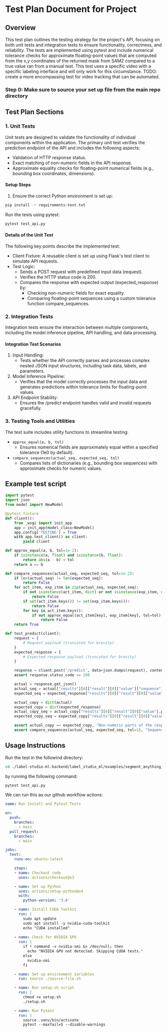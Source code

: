 # Test Plan Document for Project
## Overview

This test plan outlines the testing strategy for the project's API, focusing on both unit tests and integration tests to ensure functionality, correctness, and reliability. The tests are implemented using pytest and include numerical tolerance checks for approximate floating-point values that are computed from the x,y coordinates of the returned mask from SAM2 compared to a true value ran from a manual test. This test uses a specific video with a specific labeling interface and will only work for this circumstance. TODO: create a more encompassing test for video tracking that can be automated. 

### Step 0: Make sure to source your set up file from the main repo directory

## Test Plan Sections
### 1. Unit Tests

Unit tests are designed to validate the functionality of individual components within the application. The primary unit test verifies the prediction endpoint of the API and includes the following aspects:

- Validation of HTTP response status.
- Exact matching of non-numeric fields in the API response.
- Approximate equality checks for floating-point numerical fields (e.g., bounding box coordinates, dimensions).

#### Setup Steps

1. Ensure the correct Python environment is set up:

```bash 
pip install -r requirements-test.txt
```

Run the tests using pytest:
```bash
pytest test_api.py
```

#### Details of the Unit Test

The following key points describe the implemented test:

- Client Fixture: A reusable client is set up using Flask's test client to simulate API requests.
- Test Logic:
    - Sends a POST request with predefined input data (request).
    - Verifies the HTTP status code is 200.
    - Compares the response with expected output (expected_response) by:
        - Checking non-numeric fields for exact equality.
        - Comparing floating-point sequences using a custom tolerance function compare_sequences.

### 2. Integration Tests

Integration tests ensure the interaction between multiple components, including the model inference pipeline, API handling, and data processing.
#### Integration Test Scenarios

1) Input Handling:
   - Tests whether the API correctly parses and processes complex nested JSON input structures, including task data, labels, and parameters.
2) Model Inference Pipeline:
   - Verifies that the model correctly processes the input data and generates predictions within tolerance limits for floating-point values.
3) API Endpoint Stability:
   - Ensures the /predict endpoint handles valid and invalid requests gracefully.

### 3. Testing Tools and Utilities

The test suite includes utility functions to streamline testing:

- `approx_equal(a, b, tol)`
  - Ensures numerical fields are approximately equal within a specified tolerance (1e0 by default).
- `compare_sequences(actual_seq, expected_seq, tol)`
  - Compares lists of dictionaries (e.g., bounding box sequences) with approximate checks for numeric values.

## Example test script
```python
import pytest
import json
from model import NewModel

@pytest.fixture
def client():
    from _wsgi import init_app
    app = init_app(model_class=NewModel)
    app.config['TESTING'] = True
    with app.test_client() as client:
        yield client

def approx_equal(a, b, tol=1e-2):
    if isinstance(a, float) and isinstance(b, float):
        return abs(a - b) < tol
    return a == b

def compare_sequences(actual_seq, expected_seq, tol=1e-2):
    if len(actual_seq) != len(expected_seq):
        return False
    for act_item, exp_item in zip(actual_seq, expected_seq):
        if not isinstance(act_item, dict) or not isinstance(exp_item, dict):
            return False
        if set(act_item.keys()) != set(exp_item.keys()):
            return False
        for key in act_item.keys():
            if not approx_equal(act_item[key], exp_item[key], tol=tol):
                return False
    return True

def test_predict(client):
    request = {
        # Request payload (truncated for brevity)
    }
    expected_response = {
        # Expected response payload (truncated for brevity)
    }

    response = client.post('/predict', data=json.dumps(request), content_type='application/json')
    assert response.status_code == 200

    actual = response.get_json()
    actual_seq = actual["results"][0]["result"][0]["value"]["sequence"]
    expected_seq = expected_response["results"][0]["result"][0]["value"]["sequence"]

    actual_copy = dict(actual)
    expected_copy = dict(expected_response)
    actual_copy_seq = actual_copy["results"][0]["result"][0]["value"].pop("sequence")
    expected_copy_seq = expected_copy["results"][0]["result"][0]["value"].pop("sequence")

    assert actual_copy == expected_copy, "Non-numeric parts of the response differ."
    assert compare_sequences(actual_seq, expected_seq, tol=1), "Sequence values differ beyond tolerance."
```

## Usage Instructions
Run the test in the followind directory:
```bash
cd ./label-studio-ml-backend/label_studio_ml/examples/segment_anything_2_video
```
by running the following command:
```bash
pytest test_api.py
```

We can run this as our github workflow actions:

```yaml
name: Run Install and Pytest Tests

on:
  push:
    branches:
      - main
  pull_request:
    branches:
      - main

jobs:
  test:
    runs-on: ubuntu-latest

    steps:
    - name: Checkout code
      uses: actions/checkout@v3

    - name: Set up Python
      uses: actions/setup-python@v4
      with:
        python-version: '3.8'

    - name: Install CUDA Toolkit
      run: |
        sudo apt update
        sudo apt install -y nvidia-cuda-toolkit
        echo "CUDA installed"
      
    - name: Check for NVIDIA GPU
      run: |
        if ! command -v nvidia-smi &> /dev/null; then
          echo "NVIDIA GPU not detected. Skipping CUDA tests."
        else
          nvidia-smi
        fi

    - name: Set up environment variables
      run: source ./source-file.sh

    - name: Run setup.sh script
      run: |
        chmod +x setup.sh
        ./setup.sh

    - name: Run Pytest
      run: |
        source .venv/bin/activate
        pytest --maxfail=5 --disable-warnings
```